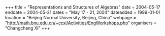 +++
title = "Representations and Structures of Algebras"
date = 2004-05-17
enddate = 2004-05-21
dates = "May 17 - 21, 2004"
dateadded = 1999-01-01
location = "Beijing Normal University, Beijing, China"
webpage = "http://math.bnu.edu.cn/~ccxi/Activities/EngWorkshops.php"
organisers = "Changchang Xi"
+++
